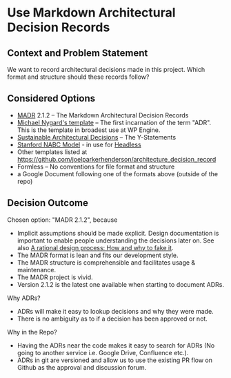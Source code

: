 # Use Markdown Architectural Decision Records

## Context and Problem Statement

We want to record architectural decisions made in this project.
Which format and structure should these records follow?

## Considered Options

* [MADR](https://adr.github.io/madr/) 2.1.2 – The Markdown Architectural Decision Records
* [Michael Nygard's template](http://thinkrelevance.com/blog/2011/11/15/documenting-architecture-decisions) – The first incarnation of the term "ADR". This is the template in broadest use at WP Engine.
* [Sustainable Architectural Decisions](https://www.infoq.com/articles/sustainable-architectural-design-decisions) – The Y-Statements
* [Stanford NABC Model](https://web.stanford.edu/class/educ303x/wiki-old/uploads/Main/SRI_NABC.doc) - in use for [Headless](https://github.com/wpengine/headless-infra/blob/96ad8ea6f02548b92e245eba68dee098bcec974c/adr/0001-use-nabc-adrs.md)
* Other templates listed at <https://github.com/joelparkerhenderson/architecture_decision_record>
* Formless – No conventions for file format and structure
* a Google Document following one of the formats above (outside of the repo)

## Decision Outcome

Chosen option: "MADR 2.1.2", because

* Implicit assumptions should be made explicit.
  Design documentation is important to enable people understanding the decisions later on.
  See also [A rational design process: How and why to fake it](https://doi.org/10.1109/TSE.1986.6312940).
* The MADR format is lean and fits our development style.
* The MADR structure is comprehensible and facilitates usage & maintenance.
* The MADR project is vivid.
* Version 2.1.2 is the latest one available when starting to document ADRs.

Why ADRs?

* ADRs will make it easy to lookup decisions and why they were made.
* There is no ambiguity as to if a decision has been approved or not.

Why in the Repo?

* Having the ADRs near the code makes it easy to search for ADRs (No going to another service i.e. Google Drive, Confluence etc.).
* ADRs in git are versioned and allow us to use the existing PR flow on Github as the approval and discussion forum.

<!-- markdownlint-disable-file MD013 -->
